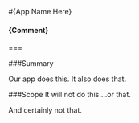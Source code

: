 #{App Name Here}
#### {Comment}
===

###Summary

Our app does this. It also does that.

###Scope
It will not do this….or that.

And certainly not that.

